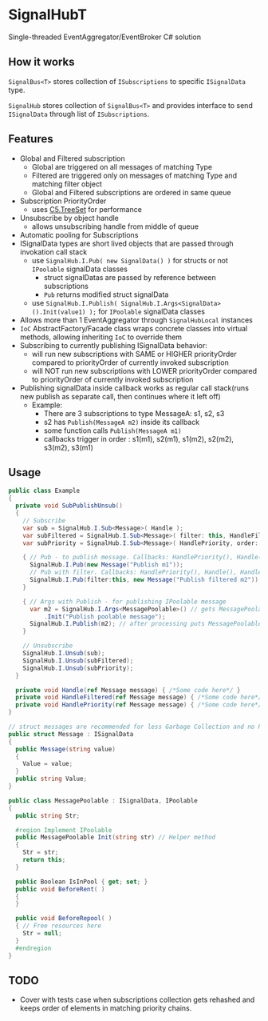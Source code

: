 # SignalHubT
Single-threaded EventAggregator/EventBroker C# solution

## How it works
`SignalBus<T>` stores collection of `ISubscriptions` to specific `ISignalData` type.

`SignalHub` stores collection of `SignalBus<T>` and provides interface to send `ISignalData` through list of `ISubscriptions`.

## Features
  - Global and Filtered subscription
    - Global are triggered on all messages of matching Type
    - Filtered are triggered only on messages of matching Type and matching filter object
    - Global and Filtered subscriptions are ordered in same queue
  - Subscription PriorityOrder
    - uses [C5.TreeSet](https://github.com/sestoft/C5) for performance
  - Unsubscribe by object handle
    - allows unsubscribing handle from middle of queue
  - Automatic pooling for Subscriptions
  - ISignalData types are short lived objects that are passed through invokation call stack
    - use `SignalHub.I.Pub( new SignalData() )` for structs or not `IPoolable` signalData classes
        - struct signalDatas are passed by reference between subscriptions
        - `Pub` returns modified struct signalData
    - use `SignalHub.I.Publish( SignalHub.I.Args<SignalData>().Init(value1) );` for `IPoolable` signalData classes
  - Allows more than 1 EventAggregator through `SignalHubLocal` instances
  - `IoC` AbstractFactory/Facade class wraps concrete classes into virtual methods, allowing inheriting `IoC` to override them
  - Subscribing to currently publishing ISignalData behavior:
    - will run new subscriptions with SAME or HIGHER priorityOrder compared to priorityOrder of currently invoked subscription
    - will NOT run new subscriptions with LOWER priorityOrder compared to priorityOrder of currently invoked subscription
  - Publishing signalData inside callback works as regular call stack(runs new publish as separate call, then continues where it left off)
    - Example:
        - There are 3 subscriptions to type MessageA: s1, s2, s3
        - s2 has `Publish(MessageA m2)` inside its callback
        - some function calls `Publish(MessageA m1)`
        - callbacks trigger in order : s1(m1), s2(m1), s1(m2), s2(m2), s3(m2), s3(m1)

## Usage
```csharp
public class Example
{
  private void SubPublishUnsub()
  {
    // Subscribe
    var sub = SignalHub.I.Sub<Message>( Handle );
    var subFiltered = SignalHub.I.Sub<Message>( filter: this, HandleFiltered );
    var subPriority = SignalHub.I.Sub<Message>( HandlePriority, order: -5 );

    { // Pub - to publish message. Callbacks: HandlePriority(), Handle()
      SignalHub.I.Pub(new Message("Publish m1"));
      // Pub with filter. Callbacks: HandlePriority(), Handle(), HandleFiltered()
      SignalHub.I.Pub(filter:this, new Message("Publish filtered m2"));
    }

    { // Args with Publish - for publishing IPoolable message
      var m2 = SignalHub.I.Args<MessagePoolable>() // gets MessagePoolable from pool
          .Init("Publish poolable message");
      SignalHub.I.Publish(m2); // after processing puts MessagePoolable back into pool
    }

    // Unsubscribe
    SignalHub.I.Unsub(sub);
    SignalHub.I.Unsub(subFiltered);
    SignalHub.I.Unsub(subPriority);
  }

  private void Handle(ref Message message) { /*Some code here*/ }
  private void HandleFiltered(ref Message message) { /*Some code here*/ }
  private void HandlePriority(ref Message message) { /*Some code here*/ }
}

// struct messages are recommended for less Garbage Collection and no Pooling
public struct Message : ISignalData
{
  public Message(string value)
  {
    Value = value;
  }
  public string Value;
}

public class MessagePoolable : ISignalData, IPoolable
{
  public string Str;

  #region Implement IPoolable
  public MessagePoolable Init(string str) // Helper method
  {
    Str = str;
    return this;
  }

  public Boolean IsInPool { get; set; }
  public void BeforeRent( )
  {
  }

  public void BeforeRepool( )
  { // Free resources here
    Str = null;
  }
  #endregion
}
```

## TODO
  - Cover with tests case when subscriptions collection gets rehashed and keeps order of elements in matching priority chains.
